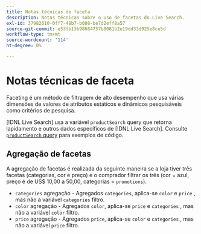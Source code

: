 ```yaml
---
title: Notas técnicas de faceta
description: Notas técnicas sobre o uso de facetas do Live Search.
exl-id: 37982610-0ff7-48b7-b088-be7d2eff8a57
source-git-commit: e53fb13b98684757b8081b2e19dd33d925e8ce5d
workflow-type: tm+mt
source-wordcount: '114'
ht-degree: 0%

---
```


# Notas técnicas de faceta

Faceting é um método de filtragem de alto desempenho que usa várias dimensões de valores de atributos estáticos e dinâmicos pesquisáveis como critérios de pesquisa.

[!DNL Live Search] usa a variável `productSearch` query que retorna lapidamento e outros dados específicos de [!DNL Live Search]. Consulte [`productSearch` query](https://devdocs.magento.com/live-search/product-search.html) para exemplos de código.

## Agregação de facetas

A agregação de facetas é realizada da seguinte maneira se a loja tiver três facetas (categorias, cor e preço) e o comprador filtrar os três (cor = azul, preço é de US$ 10,00 a 50,00, categorias = `promotions`).

* `categories` agregação - Agregados `categories`, aplica-se `color` e `price` , mas não a variável `categories` filtro.
* `color` agregação - Agregados `color`, aplica-se `price` e `categories` , mas não a variável `color` filtro.
* `price` agregação - Agregados `price`, aplica-se `color` e `categories` , mas não a variável `price` filtro.
